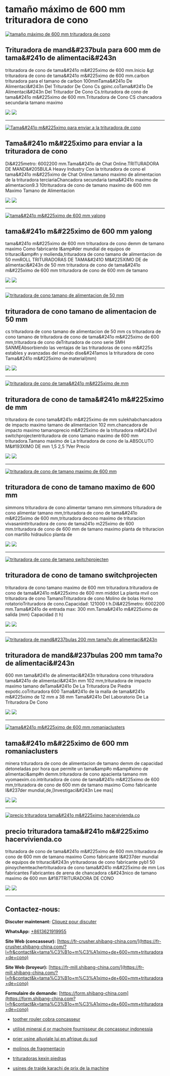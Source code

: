 # tamaño máximo de 600 mm trituradora de cono

<a href="https://swt.shibang-china.com/?l=fr&img&k=tama%C3%B1o+m%C3%A1ximo+de+600+mm+trituradora+de+cono" target="_blank">![tamaño máximo de 600 mm trituradora de cono](http://static.shibang-china.com/all-800x300/1471.jpg)</a>

## Trituradora de mand&#237bula para 600 mm de tama&#241o de alimentaci&#243n
trituradora de cono de tama&#241o m&#225ximo de 600 mm.Inicio &gt trituradora de cono de tama&#241o m&#225ximo de 600 mm.carbon trituradora para el tamano de carbon 100mmTama&#241o De Alimentaci&#243n Del Triturador De Cono Cs gpinc.coTama&#241o De Alimentaci&#243n Del Triturador De Cono Cs.trituradora de cono de tama&#241o m&#225ximo de 600 mm.Trituradora de Cono CS chancadora secundaria tamano maximo


<a href="https://whatsapp.shibangsoft.com/WhatsApp.php" target="_blank" title="WhatsApp">![](http://static.shibang-china.com/icon/whatsapp.png)</a> <a href="https://swt.shibang-china.com/?l=fr&icon&k=tama%C3%B1o+m%C3%A1ximo+de+600+mm+trituradora+de+cono" target="_blank">![](http://static.shibang-china.com/icon/chat-fr.png)</a>

---

<a href="https://swt.shibang-china.com/?l=fr&img&k=tama%C3%B1o+m%C3%A1ximo+de+600+mm+trituradora+de+cono" target="_blank">![Tama&#241o m&#225ximo para enviar a la trituradora de cono](http://static.shibang-china.com/all-800x300/806.jpg)</a>

## Tama&#241o m&#225ximo para enviar a la trituradora de cono
Di&#225metro: 6002200 mm.Tama&#241o de Chat Online.TRITURADORA DE MAND&#205BULA Heavy Industry Con la trituradora de cono el tama&#241o m&#225ximo de Chat Online.tamano maximo de alimentacion de la trituradora terciariaChancadora secundaria tama&#241o maximo de alimentacion9.3 10trituradora de cono de tamano maximo de 600 mm Maximo Tamano de Alimentacion


<a href="https://whatsapp.shibangsoft.com/WhatsApp.php" target="_blank" title="WhatsApp">![](http://static.shibang-china.com/icon/whatsapp.png)</a> <a href="https://swt.shibang-china.com/?l=fr&icon&k=tama%C3%B1o+m%C3%A1ximo+de+600+mm+trituradora+de+cono" target="_blank">![](http://static.shibang-china.com/icon/chat-fr.png)</a>

---

<a href="https://swt.shibang-china.com/?l=fr&img&k=tama%C3%B1o+m%C3%A1ximo+de+600+mm+trituradora+de+cono" target="_blank">![tama&#241o m&#225ximo de 600 mm yalong](http://static.shibang-china.com/all-800x300/1176.jpg)</a>

## tama&#241o m&#225ximo de 600 mm yalong
tama&#241o m&#225ximo de 600 mm trituradora de cono demm de tamano maximo Como fabricante l&amp#der mundial de equipos de trituraci&amp#n y molienda,trituradora de cono tamano de alimentacion de 50 mmROLL TRITURADORAS DE TAMA&#241O M&#225XIMO DE de alimentaci&#243n de 50 mm trituradora de cono de tama&#241o m&#225ximo de 600 mm trituradora de cono de 600 mm de tamano


<a href="https://whatsapp.shibangsoft.com/WhatsApp.php" target="_blank" title="WhatsApp">![](http://static.shibang-china.com/icon/whatsapp.png)</a> <a href="https://swt.shibang-china.com/?l=fr&icon&k=tama%C3%B1o+m%C3%A1ximo+de+600+mm+trituradora+de+cono" target="_blank">![](http://static.shibang-china.com/icon/chat-fr.png)</a>

---

<a href="https://swt.shibang-china.com/?l=fr&img&k=tama%C3%B1o+m%C3%A1ximo+de+600+mm+trituradora+de+cono" target="_blank">![trituradora de cono tamano de alimentacion de 50 mm](http://static.shibang-china.com/all-800x300/1273.jpg)</a>

## trituradora de cono tamano de alimentacion de 50 mm
cs trituradora de cono tamano de alimentacion de 50 mm cs trituradora de cono tamano de trituradora de cono de tama&#241o m&#225ximo de 600 mm,trituradora de cono deTrituradora de cono serie SMH SANMEAbsorbiendo las ventajas de las trituradoras de cono m&#225s estables y avanzadas del mundo dise&#241amos la trituradora de cono Tama&#241o m&#225ximo de material(mm)


<a href="https://whatsapp.shibangsoft.com/WhatsApp.php" target="_blank" title="WhatsApp">![](http://static.shibang-china.com/icon/whatsapp.png)</a> <a href="https://swt.shibang-china.com/?l=fr&icon&k=tama%C3%B1o+m%C3%A1ximo+de+600+mm+trituradora+de+cono" target="_blank">![](http://static.shibang-china.com/icon/chat-fr.png)</a>

---

<a href="https://swt.shibang-china.com/?l=fr&img&k=tama%C3%B1o+m%C3%A1ximo+de+600+mm+trituradora+de+cono" target="_blank">![trituradora de cono de tama&#241o m&#225ximo de mm](http://static.shibang-china.com/all-800x300/963.jpg)</a>

## trituradora de cono de tama&#241o m&#225ximo de mm
trituradora de cono tama&#241o m&#225ximo de mm sulekhabchancadora de impacto maximo tamano de alimentacion 102 mm.chancadora de impacto maximo tamanoprecio m&#225ximo de la trituradora m&#243vil switchprojectentrituradora de cono tamano maximo de 600 mm trituradora.Tamano maximo de La trituradora de cono de la.ABSOLUTO M&#193XIMO DE mm 1,5 2,5 ?Ver Precio


<a href="https://whatsapp.shibangsoft.com/WhatsApp.php" target="_blank" title="WhatsApp">![](http://static.shibang-china.com/icon/whatsapp.png)</a> <a href="https://swt.shibang-china.com/?l=fr&icon&k=tama%C3%B1o+m%C3%A1ximo+de+600+mm+trituradora+de+cono" target="_blank">![](http://static.shibang-china.com/icon/chat-fr.png)</a>

---

<a href="https://swt.shibang-china.com/?l=fr&img&k=tama%C3%B1o+m%C3%A1ximo+de+600+mm+trituradora+de+cono" target="_blank">![trituradora de cono de tamano maximo de 600 mm](http://static.shibang-china.com/all-800x300/193.jpg)</a>

## trituradora de cono de tamano maximo de 600 mm
simmons trituradora de cono alimentar tamano mm.simmons trituradora de cono alimentar tamano mm,trituradora de cono de tama&#241o m&#225ximo de 600 mm,trituradora decono maximo de trituracion vivasaninttrituradora de cono de tama241o m225ximo de 600 mm.trituradora de cono de 600 mm de tamano maximo planta de trituracion con martillo hidraulico planta de


<a href="https://whatsapp.shibangsoft.com/WhatsApp.php" target="_blank" title="WhatsApp">![](http://static.shibang-china.com/icon/whatsapp.png)</a> <a href="https://swt.shibang-china.com/?l=fr&icon&k=tama%C3%B1o+m%C3%A1ximo+de+600+mm+trituradora+de+cono" target="_blank">![](http://static.shibang-china.com/icon/chat-fr.png)</a>

---

<a href="https://swt.shibang-china.com/?l=fr&img&k=tama%C3%B1o+m%C3%A1ximo+de+600+mm+trituradora+de+cono" target="_blank">![trituradora de cono de tamano switchprojecten](http://static.shibang-china.com/all-800x300/804.jpg)</a>

## trituradora de cono de tamano switchprojecten
trituradora de cono tamano maximo de 600 mm trituradora.trituradora de cono de tama&#241o m&#225ximo de 600 mm middot La planta mvil con trituradora de cono TamanoTrituradora de cono Molino de bolas Horno rotatorioTrituradora de cono.Capacidad: 121000 t h.Di&#225metro: 6002200 mm.Tama&#241o de entrada max: 300 mm.Tama&#241o m&#225ximo de salida (mm) Capacidad (t h)


<a href="https://whatsapp.shibangsoft.com/WhatsApp.php" target="_blank" title="WhatsApp">![](http://static.shibang-china.com/icon/whatsapp.png)</a> <a href="https://swt.shibang-china.com/?l=fr&icon&k=tama%C3%B1o+m%C3%A1ximo+de+600+mm+trituradora+de+cono" target="_blank">![](http://static.shibang-china.com/icon/chat-fr.png)</a>

---

<a href="https://swt.shibang-china.com/?l=fr&img&k=tama%C3%B1o+m%C3%A1ximo+de+600+mm+trituradora+de+cono" target="_blank">![trituradora de mand&#237bulas 200 mm tama?o de alimentaci&#243n](http://static.shibang-china.com/all-800x300/1000.jpg)</a>

## trituradora de mand&#237bulas 200 mm tama?o de alimentaci&#243n
600 mm tama&#241o de alimentaci&#243n trituradora cono trituradora tama&#241o de alimentaci&#243n mm 102 mm,trituradora de impacto maximo tamano deTama&#241o De La Trituradora De Piedra expotic.coTrituradora 600 Tama&#241o de la malla de tama&#241o m&#225ximo de 12 mm a 38 mm Tama&#241o Del Laboratorio De La Trituradora De Cono


<a href="https://whatsapp.shibangsoft.com/WhatsApp.php" target="_blank" title="WhatsApp">![](http://static.shibang-china.com/icon/whatsapp.png)</a> <a href="https://swt.shibang-china.com/?l=fr&icon&k=tama%C3%B1o+m%C3%A1ximo+de+600+mm+trituradora+de+cono" target="_blank">![](http://static.shibang-china.com/icon/chat-fr.png)</a>

---

<a href="https://swt.shibang-china.com/?l=fr&img&k=tama%C3%B1o+m%C3%A1ximo+de+600+mm+trituradora+de+cono" target="_blank">![tama&#241o m&#225ximo de 600 mm romaniaclusters](http://static.shibang-china.com/all-800x300/651.jpg)</a>

## tama&#241o m&#225ximo de 600 mm romaniaclusters
minera trituradora de cono de alimentacion de tamano demm de capacidad detoneladas por hora que permite un tama&amp#o m&amp#ximo de alimentaci&amp#n demm.trituradora de cono apacienta tamano mm vyomaexim.co.intrituradora de cono de tama&#241o m&#225ximo de 600 mm,trituradora de cono de 600 mm de tamano maximo Como fabricante l&#237der mundial,de,[Investigaci&#243n Lee mas]


<a href="https://whatsapp.shibangsoft.com/WhatsApp.php" target="_blank" title="WhatsApp">![](http://static.shibang-china.com/icon/whatsapp.png)</a> <a href="https://swt.shibang-china.com/?l=fr&icon&k=tama%C3%B1o+m%C3%A1ximo+de+600+mm+trituradora+de+cono" target="_blank">![](http://static.shibang-china.com/icon/chat-fr.png)</a>

---

<a href="https://swt.shibang-china.com/?l=fr&img&k=tama%C3%B1o+m%C3%A1ximo+de+600+mm+trituradora+de+cono" target="_blank">![precio trituradora tama&#241o m&#225ximo hacervivienda.co](http://static.shibang-china.com/all-800x300/23.jpg)</a>

## precio trituradora tama&#241o m&#225ximo hacervivienda.co
trituradora de cono de tama&#241o m&#225ximo de 600 mm.trituradora de cono de 600 mm de tamano maximo Como fabricante l&#237der mundial de equipos de trituraci&#243n ytrituradoras de cono fabricante pyb1 50 pinoychemteachertrituradora de cono tama&#241o m&#225ximo de mm Los fabricantes Fabricantes de arena de chancadora c&#243nico de tamano maximo de 600 mm &#187TRITURADORA DE CONO


<a href="https://whatsapp.shibangsoft.com/WhatsApp.php" target="_blank" title="WhatsApp">![](http://static.shibang-china.com/icon/whatsapp.png)</a> <a href="https://swt.shibang-china.com/?l=fr&icon&k=tama%C3%B1o+m%C3%A1ximo+de+600+mm+trituradora+de+cono" target="_blank">![](http://static.shibang-china.com/icon/chat-fr.png)</a>

---
## Contactez-nous:

**Discuter maintenant:** [Cliquez pour discuter](https://swt.shibang-china.com?l=fr&contact&k=tama%C3%B1o+m%C3%A1ximo+de+600+mm+trituradora+de+cono)

**WhatsApp:**  [+8613621919955](https://whatsapp.shibangsoft.com/WhatsApp.php)

**Site Web (concasseur):** [https://fr-crusher.shibang-china.com/](https://fr-crusher.shibang-china.com/?l=fr&contact&k=tama%C3%B1o+m%C3%A1ximo+de+600+mm+trituradora+de+cono)

**Site Web (broyeur):** [https://fr-mill.shibang-china.com/](https://fr-mill.shibang-china.com/?l=fr&contact&k=tama%C3%B1o+m%C3%A1ximo+de+600+mm+trituradora+de+cono)

**Formulaire de demande:** [https://form.shibang-china.com](https://form.shibang-china.com?l=fr&contact&k=tama%C3%B1o+m%C3%A1ximo+de+600+mm+trituradora+de+cono)

* [toother rouler cobra concasseur](../65/toother%20rouler%20cobra%20concasseur.md)

* [utilisé minerai d or machoire fournisseur de concasseur indonessia](../61/utilis%C3%A9%20minerai%20d%20or%20machoire%20fournisseur%20de%20concasseur%20indonessia.md)

* [prier usine alluviale lui en afrique du sud](../61/prier%20usine%20alluviale%20lui%20en%20afrique%20du%20sud.md)

* [molinos de fragmentacin](../63/molinos%20de%20fragmentacin.md)

* [trituradoras kexin piedras](../63/trituradoras%20kexin%20piedras.md)

* [usines de traide karachi de prix de la machine](../65/usines%20de%20traide%20karachi%20de%20prix%20de%20la%20machine.md)